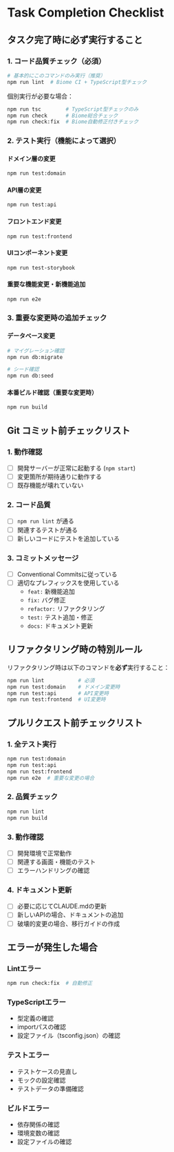 # Task Completion Checklist

## タスク完了時に必ず実行すること

### 1. コード品質チェック（必須）
```bash
# 基本的にこのコマンドのみ実行（推奨）
npm run lint  # Biome CI + TypeScript型チェック
```

個別実行が必要な場合：
```bash
npm run tsc        # TypeScript型チェックのみ
npm run check      # Biome総合チェック
npm run check:fix  # Biome自動修正付きチェック
```

### 2. テスト実行（機能によって選択）

#### ドメイン層の変更
```bash
npm run test:domain
```

#### API層の変更
```bash
npm run test:api
```

#### フロントエンド変更
```bash
npm run test:frontend
```

#### UIコンポーネント変更
```bash
npm run test-storybook
```

#### 重要な機能変更・新機能追加
```bash
npm run e2e
```

### 3. 重要な変更時の追加チェック

#### データベース変更
```bash
# マイグレーション確認
npm run db:migrate

# シード確認
npm run db:seed
```

#### 本番ビルド確認（重要な変更時）
```bash
npm run build
```

## Git コミット前チェックリスト

### 1. 動作確認
- [ ] 開発サーバーが正常に起動する (`npm start`)
- [ ] 変更箇所が期待通りに動作する
- [ ] 既存機能が壊れていない

### 2. コード品質
- [ ] `npm run lint` が通る
- [ ] 関連するテストが通る
- [ ] 新しいコードにテストを追加している

### 3. コミットメッセージ
- [ ] Conventional Commitsに従っている
- [ ] 適切なプレフィックスを使用している
  - `feat:` 新機能追加
  - `fix:` バグ修正
  - `refactor:` リファクタリング
  - `test:` テスト追加・修正
  - `docs:` ドキュメント更新

## リファクタリング時の特別ルール

リファクタリング時は以下のコマンドを**必ず**実行すること：

```bash
npm run lint           # 必須
npm run test:domain    # ドメイン変更時
npm run test:api       # API変更時
npm run test:frontend  # UI変更時
```

## プルリクエスト前チェックリスト

### 1. 全テスト実行
```bash
npm run test:domain
npm run test:api
npm run test:frontend
npm run e2e  # 重要な変更の場合
```

### 2. 品質チェック
```bash
npm run lint
npm run build
```

### 3. 動作確認
- [ ] 開発環境で正常動作
- [ ] 関連する画面・機能のテスト
- [ ] エラーハンドリングの確認

### 4. ドキュメント更新
- [ ] 必要に応じてCLAUDE.mdの更新
- [ ] 新しいAPIの場合、ドキュメントの追加
- [ ] 破壊的変更の場合、移行ガイドの作成

## エラーが発生した場合

### Lintエラー
```bash
npm run check:fix  # 自動修正
```

### TypeScriptエラー
- 型定義の確認
- importパスの確認
- 設定ファイル（tsconfig.json）の確認

### テストエラー
- テストケースの見直し
- モックの設定確認
- テストデータの準備確認

### ビルドエラー
- 依存関係の確認
- 環境変数の確認
- 設定ファイルの確認